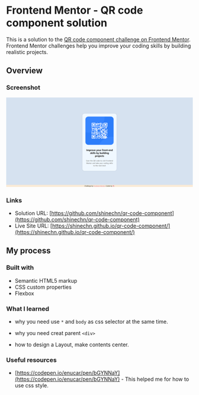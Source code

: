 # Frontend Mentor - QR code component solution

This is a solution to the [QR code component challenge on Frontend Mentor](https://www.frontendmentor.io/challenges/qr-code-component-iux_sIO_H). Frontend Mentor challenges help you improve your coding skills by building realistic projects. 


## Overview

### Screenshot

![](./screenshot.png)



### Links

- Solution URL: [https://github.com/shinechn/qr-code-component](https://github.com/shinechn/qr-code-component)
- Live Site URL: [https://shinechn.github.io/qr-code-component/](https://shinechn.github.io/qr-code-component/)

## My process

### Built with

- Semantic HTML5 markup
- CSS custom properties
- Flexbox


### What I learned

- why you need use `*` and `body` as css selector at the same time.

- why you need creat parent `<div>`

- how to design a Layout, make contents center.


### Useful resources

- [https://codepen.io/enucar/pen/bGYNNaY](https://codepen.io/enucar/pen/bGYNNaY) - This helped me for how to use css style.


